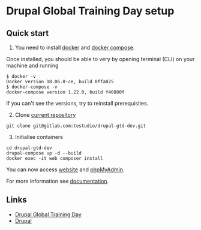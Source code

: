 # Drupal Global Training Day setup

## Quick start

1. You need to install [docker](https://docs.docker.com/install/) and [docker compose](https://docs.docker.com/compose/install/).

Once installed, you should be able to very by opening terminal (CLI) 
on your machine and running

```
$ docker -v
Docker version 18.06.0-ce, build 0ffa825
$ docker-compose -v
docker-compose version 1.22.0, build f46880f
```

If you can't see the versions, try to reinstall prerequisites.

2. Clone [current repository](https://gitlab.com/testudio/drupal-gtd-dev/)

```
git clone git@gitlab.com:testudio/drupal-gtd-dev.git
```

3. Initialise containers

```
cd drupal-gtd-dev
drupal-compose up -d --build
docker exec -it web composer install
```

You can now access [website](http://0.0.0.0:6060) and [phpMyAdmin](http://0.0.0.0:7070).

For more information see [documentation](./docs/README.md).

## Links

* [Drupal Global Training Day](https://groups.drupal.org/node/512931)
* [Drupal](https://www.drupal.org/)
